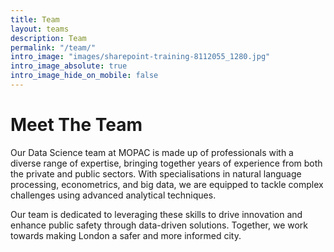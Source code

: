 ```yaml
---
title: Team
layout: teams
description: Team
permalink: "/team/"
intro_image: "images/sharepoint-training-8112055_1280.jpg"
intro_image_absolute: true
intro_image_hide_on_mobile: false
---
```


# Meet The Team

Our Data Science team at MOPAC is made up of professionals with a diverse range of expertise, bringing together years of experience from both the private and public sectors. With specialisations in natural language processing, econometrics, and big data, we are equipped to tackle complex challenges using advanced analytical techniques.

Our team is dedicated to leveraging these skills to drive innovation and enhance public safety through data-driven solutions. Together, we work towards making London a safer and more informed city.
